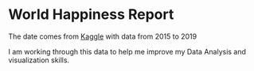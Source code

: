 # World Happiness Report

The date comes from [Kaggle](https://www.kaggle.com/datasets/unsdsn/world-happiness) with data from 2015 to 2019

I am working through this data to help me improve my Data Analysis and visualization skills.
